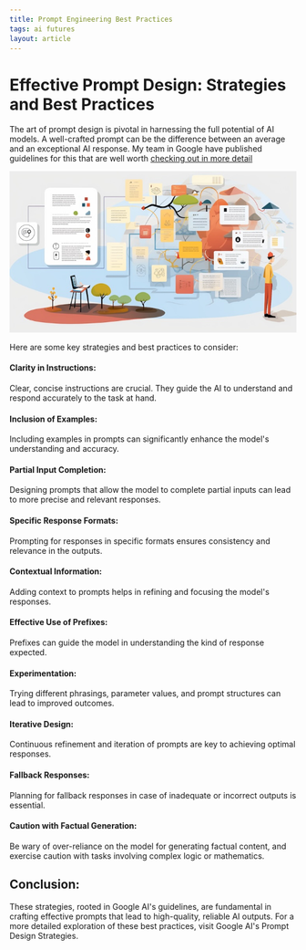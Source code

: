 ```yaml
---
title: Prompt Engineering Best Practices
tags: ai futures
layout: article
---
```



# Effective Prompt Design: Strategies and Best Practices

The art of prompt design is pivotal in harnessing the full potential of AI models. A well-crafted prompt can be the difference between an average and an exceptional AI response. My team in Google have published guidelines for this that are well worth [checking out in more detail](https://ai.google.dev/docs/prompt_best_practices) 


![Prompt Engineering, visualized](/assets/prompt_eng.jpg)

Here are some key strategies and best practices to consider:

#### Clarity in Instructions: 
Clear, concise instructions are crucial. They guide the AI to understand and respond accurately to the task at hand.

#### Inclusion of Examples: 
Including examples in prompts can significantly enhance the model's understanding and accuracy.

#### Partial Input Completion: 
Designing prompts that allow the model to complete partial inputs can lead to more precise and relevant responses.

#### Specific Response Formats: 
Prompting for responses in specific formats ensures consistency and relevance in the outputs.

#### Contextual Information: 
Adding context to prompts helps in refining and focusing the model's responses.

#### Effective Use of Prefixes: 
Prefixes can guide the model in understanding the kind of response expected.

#### Experimentation: 
Trying different phrasings, parameter values, and prompt structures can lead to improved outcomes.

#### Iterative Design: 
Continuous refinement and iteration of prompts are key to achieving optimal responses.

#### Fallback Responses: 
Planning for fallback responses in case of inadequate or incorrect outputs is essential.

#### Caution with Factual Generation: 
Be wary of over-reliance on the model for generating factual content, and exercise caution with tasks involving complex logic or mathematics.

## Conclusion:
These strategies, rooted in Google AI's guidelines, are fundamental in crafting effective prompts that lead to high-quality, reliable AI outputs. For a more detailed exploration of these best practices, visit Google AI's Prompt Design Strategies.